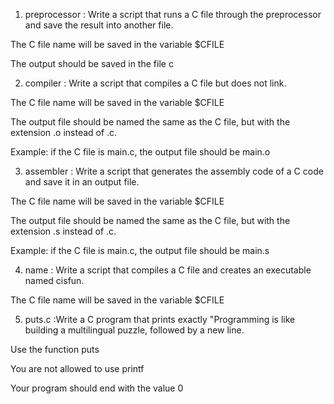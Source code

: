 

1. preprocessor : Write a script that runs a C file through the preprocessor and save the result into another file.



The C file name will be saved in the variable $CFILE

The output should be saved in the file c

2. compiler : Write a script that compiles a C file but does not link.



The C file name will be saved in the variable $CFILE

The output file should be named the same as the C file, but with the extension .o instead of .c.

Example: if the C file is main.c, the output file should be main.o 

3. assembler : Write a script that generates the assembly code of a C code and save it in an output file.



The C file name will be saved in the variable $CFILE

The output file should be named the same as the C file, but with the extension .s instead of .c.

Example: if the C file is main.c, the output file should be main.s

4. name : Write a script that compiles a C file and creates an executable named cisfun.



The C file name will be saved in the variable $CFILE

5. puts.c :Write a C program that prints exactly "Programming is like building a multilingual puzzle, followed by a new line.



Use the function puts

You are not allowed to use printf

Your program should end with the value 0
